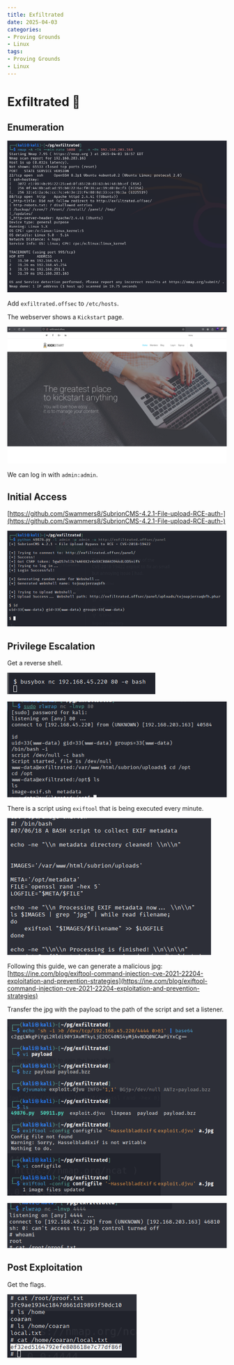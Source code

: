 ```yaml
---
title: Exfiltrated
date: 2025-04-03
categories:
- Proving Grounds
- Linux
tags:
- Proving Grounds
- Linux
---
```


# Exfiltrated 🔹
<!-- more -->

## Enumeration

![](../assets/Pasted%20image%2020250403225903.png)

Add `exfiltrated.offsec` to `/etc/hosts`.

The webserver shows a `Kickstart` page.

![](../assets/Pasted%20image%2020250403230105.png)

We can log in with `admin:admin`.

## Initial Access

[https://github.com/Swammers8/SubrionCMS-4.2.1-File-upload-RCE-auth-](https://github.com/Swammers8/SubrionCMS-4.2.1-File-upload-RCE-auth-)

![](../assets/Pasted%20image%2020250404002314.png)

## Privilege Escalation

Get a reverse shell.

![](../assets/Pasted%20image%2020250404003535.png)

![](../assets/Pasted%20image%2020250404003541.png)

There is a script using `exiftool` that is being executed every minute.

![](../assets/Pasted%20image%2020250404014546.png)

Following this guide, we can generate a malicious jpg: [https://ine.com/blog/exiftool-command-injection-cve-2021-22204-exploitation-and-prevention-strategies](https://ine.com/blog/exiftool-command-injection-cve-2021-22204-exploitation-and-prevention-strategies)

Transfer the jpg with the payload to the path of the script and set a listener.

![](../assets/Pasted%20image%2020250404014506.png)

![](../assets/Pasted%20image%2020250404014559.png)

## Post Exploitation

Get the flags.

![](../assets/Pasted%20image%2020250404014618.png)
